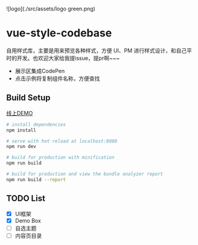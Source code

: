 ![logo](./src/assets/logo green.png)

# vue-style-codebase

自用样式库，主要是用来预览各种样式，方便 UI、PM 进行样式设计，和自己平时的开发。也欢迎大家给我提issue，提pr啊~~~

- 展示区集成CodePen
- 点击示例将复制组件名称，方便查找

## Build Setup

[线上DEMO](http://sherlocked93.club/vue-style-codebase/)




``` bash
# install dependencies
npm install

# serve with hot reload at localhost:8080
npm run dev

# build for production with minification
npm run build

# build for production and view the bundle analyzer report
npm run build --report
```


## TODO List
- [x] UI框架
- [x] Demo Box
- [ ] 自选主题
- [ ] 内容页目录
